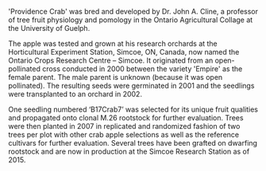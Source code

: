 'Providence Crab' was bred and developed by Dr. John A. Cline, a professor of tree fruit physiology and pomology in the Ontario Agricultural Collage at the University of Guelph. 

The apple was tested and grown at his research orchards  at the Horticultural Experiment Station, Simcoe, ON, Canada, now named the Ontario Crops Research Centre – Simcoe. It originated from an open-pollinated cross conducted in 2000 between the variety 'Empire' as the female parent. The male parent is unknown (because it was open pollinated). The resulting seeds were germinated in 2001 and the seedlings were transplanted to an orchard in 2002. 

One seedling numbered ‘B17Crab7’ was selected for its unique fruit qualities and propagated onto clonal M.26 rootstock for further evaluation. Trees were then planted in 2007 in replicated and randomized fashion of two trees per plot with other crab apple selections as well as the reference cultivars for further evaluation. Several trees have been grafted on dwarfing rootstock and are now in production at the Simcoe Research Station as of 2015.